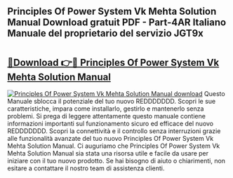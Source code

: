 ## Principles Of Power System Vk Mehta Solution Manual Download gratuit PDF - Part-4AR Italiano Manuale del proprietario del servizio JGT9x

# <h2><a href="http://dffgzn.blite.top/?on=Principles+Of+Power+System+Vk+Mehta+Solution+Manual">🔗Download 👉🔴 Principles Of Power System Vk Mehta Solution Manual</a></h2>

[![Principles Of Power System Vk Mehta Solution Manual download](https://i.imgur.com/lujVjoI.png)](http://dffgzn.blite.top/?on=Principles+Of+Power+System+Vk+Mehta+Solution+Manual)
Questo Manuale sblocca il potenziale del tuo nuovo REDDDDDDD. Scopri le sue caratteristiche, impara come installarlo, gestirlo e mantenerlo senza problemi. Si prega di leggere attentamente questo manuale contiene informazioni importanti sul funzionamento sicuro ed efficace del nuovo REDDDDDDD. Scopri la connettività e il controllo senza interruzioni grazie alle funzionalità avanzate del tuo nuovo Principles Of Power System Vk Mehta Solution Manual. Ci auguriamo che Principles Of Power System Vk Mehta Solution Manual sia stata una risorsa utile e facile da usare per iniziare con il tuo nuovo prodotto. Se hai bisogno di aiuto o chiarimenti, non esitare a contattare il nostro team di assistenza clienti.
